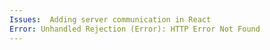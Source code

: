 ```yaml
---
Issues:  Adding server communication in React
Error: Unhandled Rejection (Error): HTTP Error Not Found
---
```

